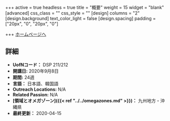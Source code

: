 +++
active = true
headless = true
title = "概要"
weight = 15
widget = "blank"
[advanced]
css_class = ""
css_style = ""
[design]
columns = "2"
[design.background]
text_color_light = false
[design.spacing]
padding = ["20px", "0", "20px", "0"]

+++
[ホームページへ](https://www.ywamokinawa.org/dts/)

## 詳細

* **UofNコード：** DSP 211/212
* **開講日:** 2020年9月8日
* **期間:** 24週
* **言語：** 日本語、韓国語
* **Outreach Locations:** N/A
* **Related Passion:** N/A
* **[領域とオメガゾーン]({{< ref "../../omegazones.md" >}})：** 九州地方・沖縄県
* **最終更新：** 2020-04-15
